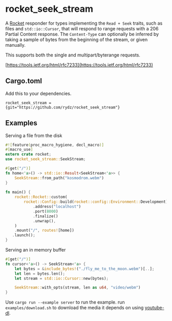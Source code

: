 # rocket_seek_stream
A [Rocket](https://github.com/SergioBenitez/Rocket) responder for types implementing the `Read + Seek` traits, such as files and `std::io::Cursor`, that will respond to range requests with a 206 Partial Content response. The `Content-Type` can optionally be inferred by taking a sample of bytes from the beginning of the stream, or given manually.

This supports both the single and multipart/byterange requests.

[https://tools.ietf.org/html/rfc7233](https://tools.ietf.org/html/rfc7233)

## Cargo.toml
Add this to your dependencies.

```
rocket_seek_stream = {git="https://github.com/rydz/rocket_seek_stream"}
```

## Examples
Serving a file from the disk

```rust
#![feature(proc_macro_hygiene, decl_macro)]
#[macro_use]
extern crate rocket;
use rocket_seek_stream::SeekStream;

#[get("/")]
fn home<'a>() -> std::io::Result<SeekStream<'a>> {
    SeekStream::from_path("kosmodrom.webm")
}
 
fn main() {
    rocket::Rocket::custom(
        rocket::Config::build(rocket::config::Environment::Development)
            .address("localhost")
            .port(8000)
            .finalize()
            .unwrap(),
    )
    .mount("/", routes![home])
   .launch();
}
```

Serving an in memory buffer
```rust
#[get("/")]
fn cursor<'a>() -> SeekStream<'a> {
    let bytes = &include_bytes!("./fly_me_to_the_moon.webm")[..];
    let len = bytes.len();
    let stream = std::io::Cursor::new(bytes);

    SeekStream::with_opts(stream, len as u64, "video/webm")
}
```

Use `cargo run --example server` to run the example. run `examples/download.sh` to download the media it depends on using [youtube-dl](https://github.com/ytdl-org/youtube-dl).